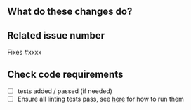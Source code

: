 <!--
Thank you for your contribution!

Please review https://github.com/mars-project/mars/blob/master/CONTRIBUTING.rst before opening a pull request.
-->

## What do these changes do?

<!-- Please give a short brief about these changes. -->

## Related issue number

<!-- Are there any issues opened that will be resolved by merging this change? -->
Fixes #xxxx

## Check code requirements

- [ ] tests added / passed (if needed)
- [ ] Ensure all linting tests pass, see [here](https://mars-project.readthedocs.io/en/latest/development/contributing.html#check-code-styles) for how to run them
